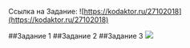 Ссылка на Задание: ![https://kodaktor.ru/27102018](https://kodaktor.ru/27102018)

##Задание 1
##Задание 2
##Задание 3
![](images/src.png)
